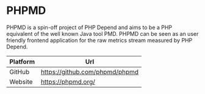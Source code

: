 # PHPMD

PHPMD is a spin-off project of PHP Depend and aims to be a PHP equivalent of the well known Java tool PMD. PHPMD can be seen as an user friendly frontend application for the raw metrics stream measured by PHP Depend.

| Platform | Url                                                              |
|----------|------------------------------------------------------------------|
| GitHub   | https://github.com/phpmd/phpmd                                   |
| Website  | https://phpmd.org/                                               |
